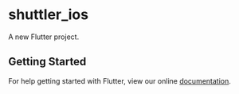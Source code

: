 # shuttler_ios

A new Flutter project.

## Getting Started

For help getting started with Flutter, view our online
[documentation](https://flutter.io/).
